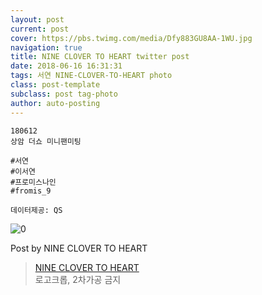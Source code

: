 ```yaml
---
layout: post
current: post
cover: https://pbs.twimg.com/media/Dfy883GU8AA-1WU.jpg
navigation: true
title: NINE CLOVER TO HEART twitter post
date: 2018-06-16 16:31:31
tags: 서연 NINE-CLOVER-TO-HEART photo
class: post-template
subclass: post tag-photo
author: auto-posting
---
```


```  
180612  
상암 더쇼 미니팬미팅  
  
#서연  
#이서연  
#프로미스나인  
#fromis_9  
  
데이터제공: QS  

```

![0](https://pbs.twimg.com/media/Dfy883GU8AA-1WU.jpg)


Post by NINE CLOVER TO HEART

> [NINE CLOVER TO HEART](https://twitter.com/9clover_)  
  로고크롭, 2차가공 금지